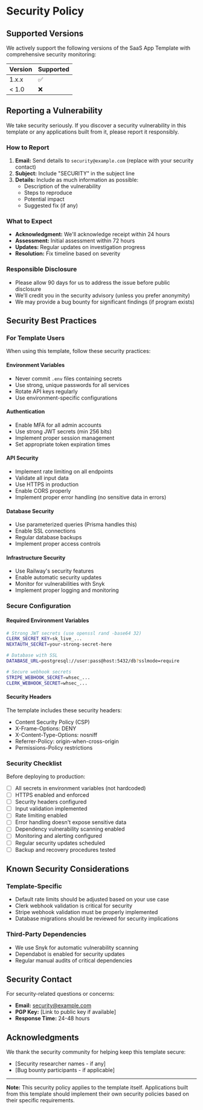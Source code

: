 # Security Policy

## Supported Versions

We actively support the following versions of the SaaS App Template with comprehensive security monitoring:

| Version | Supported          |
| ------- | ------------------ |
| 1.x.x   | :white_check_mark: |
| < 1.0   | :x:                |

## Reporting a Vulnerability

We take security seriously. If you discover a security vulnerability in this template or any applications built from it, please report it responsibly.

### How to Report

1. **Email:** Send details to `security@example.com` (replace with your security contact)
2. **Subject:** Include "SECURITY" in the subject line
3. **Details:** Include as much information as possible:
   - Description of the vulnerability
   - Steps to reproduce
   - Potential impact
   - Suggested fix (if any)

### What to Expect

- **Acknowledgment:** We'll acknowledge receipt within 24 hours
- **Assessment:** Initial assessment within 72 hours
- **Updates:** Regular updates on investigation progress
- **Resolution:** Fix timeline based on severity

### Responsible Disclosure

- Please allow 90 days for us to address the issue before public disclosure
- We'll credit you in the security advisory (unless you prefer anonymity)
- We may provide a bug bounty for significant findings (if program exists)

## Security Best Practices

### For Template Users

When using this template, follow these security practices:

#### Environment Variables
- Never commit `.env` files containing secrets
- Use strong, unique passwords for all services
- Rotate API keys regularly
- Use environment-specific configurations

#### Authentication
- Enable MFA for all admin accounts
- Use strong JWT secrets (min 256 bits)
- Implement proper session management
- Set appropriate token expiration times

#### API Security
- Implement rate limiting on all endpoints
- Validate all input data
- Use HTTPS in production
- Enable CORS properly
- Implement proper error handling (no sensitive data in errors)

#### Database Security
- Use parameterized queries (Prisma handles this)
- Enable SSL connections
- Regular database backups
- Implement proper access controls

#### Infrastructure Security
- Use Railway's security features
- Enable automatic security updates
- Monitor for vulnerabilities with Snyk
- Implement proper logging and monitoring

### Secure Configuration

#### Required Environment Variables
```bash
# Strong JWT secrets (use openssl rand -base64 32)
CLERK_SECRET_KEY=sk_live_...
NEXTAUTH_SECRET=your-strong-secret-here

# Database with SSL
DATABASE_URL=postgresql://user:pass@host:5432/db?sslmode=require

# Secure webhook secrets
STRIPE_WEBHOOK_SECRET=whsec_...
CLERK_WEBHOOK_SECRET=whsec_...
```

#### Security Headers
The template includes these security headers:
- Content Security Policy (CSP)
- X-Frame-Options: DENY
- X-Content-Type-Options: nosniff
- Referrer-Policy: origin-when-cross-origin
- Permissions-Policy restrictions

### Security Checklist

Before deploying to production:

- [ ] All secrets in environment variables (not hardcoded)
- [ ] HTTPS enabled and enforced
- [ ] Security headers configured
- [ ] Input validation implemented
- [ ] Rate limiting enabled
- [ ] Error handling doesn't expose sensitive data
- [ ] Dependency vulnerability scanning enabled
- [ ] Monitoring and alerting configured
- [ ] Regular security updates scheduled
- [ ] Backup and recovery procedures tested

## Known Security Considerations

### Template-Specific
- Default rate limits should be adjusted based on your use case
- Clerk webhook validation is critical for security
- Stripe webhook validation must be properly implemented
- Database migrations should be reviewed for security implications

### Third-Party Dependencies
- We use Snyk for automatic vulnerability scanning
- Dependabot is enabled for security updates
- Regular manual audits of critical dependencies

## Security Contact

For security-related questions or concerns:
- **Email:** security@example.com
- **PGP Key:** [Link to public key if available]
- **Response Time:** 24-48 hours

## Acknowledgments

We thank the security community for helping keep this template secure:
- [Security researcher names - if any]
- [Bug bounty participants - if applicable]

---

**Note:** This security policy applies to the template itself. Applications built from this template should implement their own security policies based on their specific requirements.